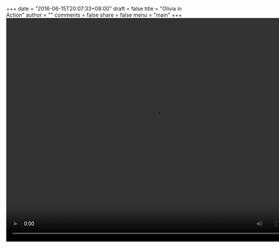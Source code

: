 +++
date = "2016-06-15T20:07:33+08:00"
draft = false
title = "Olivia in Action"
author = ""
comments = false
share = false
menu = "main"
+++
<video controls="controls" width="800" height="600" name="Olivia in Action" src="http://www.allaboutolivia.site/olivia_in_action.MOV"></video>

